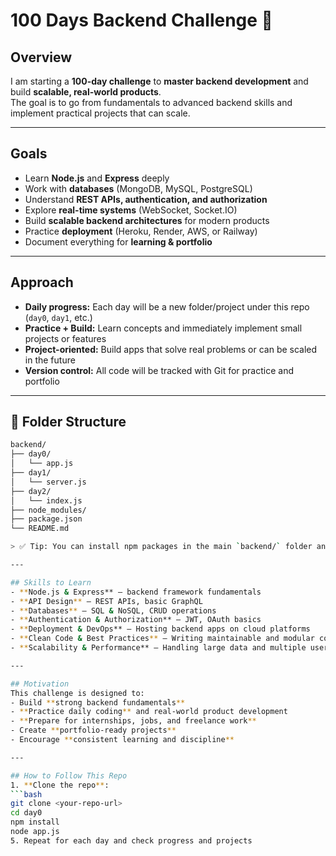 # 100 Days Backend Challenge 🚀

## Overview
I am starting a **100-day challenge** to **master backend development** and build **scalable, real-world products**.  
The goal is to go from fundamentals to advanced backend skills and implement practical projects that can scale.

---

## Goals
- Learn **Node.js** and **Express** deeply
- Work with **databases** (MongoDB, MySQL, PostgreSQL)
- Understand **REST APIs, authentication, and authorization**
- Explore **real-time systems** (WebSocket, Socket.IO)
- Build **scalable backend architectures** for modern products
- Practice **deployment** (Heroku, Render, AWS, or Railway)
- Document everything for **learning & portfolio**

---

## Approach
- **Daily progress:** Each day will be a new folder/project under this repo (`day0`, `day1`, etc.)
- **Practice + Build:** Learn concepts and immediately implement small projects or features
- **Project-oriented:** Build apps that solve real problems or can be scaled in the future
- **Version control:** All code will be tracked with Git for practice and portfolio

---

## 📂 Folder Structure
```bash
backend/
├── day0/
│   └── app.js
├── day1/
│   └── server.js
├── day2/
│   └── index.js
├── node_modules/
├── package.json
└── README.md

> ✅ Tip: You can install npm packages in the main `backend/` folder and use them in all day folders.

---

## Skills to Learn
- **Node.js & Express** – backend framework fundamentals  
- **API Design** – REST APIs, basic GraphQL  
- **Databases** – SQL & NoSQL, CRUD operations  
- **Authentication & Authorization** – JWT, OAuth basics  
- **Deployment & DevOps** – Hosting backend apps on cloud platforms  
- **Clean Code & Best Practices** – Writing maintainable and modular code  
- **Scalability & Performance** – Handling large data and multiple users  

---

## Motivation
This challenge is designed to:  
- Build **strong backend fundamentals**  
- **Practice daily coding** and real-world product development  
- **Prepare for internships, jobs, and freelance work**  
- Create **portfolio-ready projects**  
- Encourage **consistent learning and discipline**  

---

## How to Follow This Repo
1. **Clone the repo**:
```bash
git clone <your-repo-url>
cd day0
npm install
node app.js
5. Repeat for each day and check progress and projects


